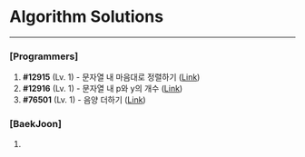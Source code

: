 # Algorithm Solutions

---

### \[Programmers\]

1. **#12915** (Lv. 1) - 문자열 내 마음대로 정렬하기 ([Link](https://school.programmers.co.kr/learn/courses/30/lessons/12915))
2. **#12916** (Lv. 1) - 문자열 내 p와 y의 개수 ([Link](https://school.programmers.co.kr/learn/courses/30/lessons/12916))
3. **#76501** (Lv. 1) - 음양 더하기 ([Link](https://school.programmers.co.kr/learn/courses/30/lessons/76501))

### \[BaekJoon\]

1.
